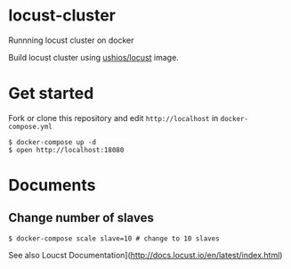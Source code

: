 # locust-cluster
Runnning locust cluster on docker

Build locust cluster using [ushios/locust](https://hub.docker.com/r/ushios/locust/) image.

# Get started

Fork or clone this repository and edit `http://localhost` in `docker-compose.yml`

```console
$ docker-compose up -d
$ open http://localhost:18080
```

# Documents

## Change number of slaves

```console
$ docker-compose scale slave=10 # change to 10 slaves
```

See also Loucst Documentation](http://docs.locust.io/en/latest/index.html)
